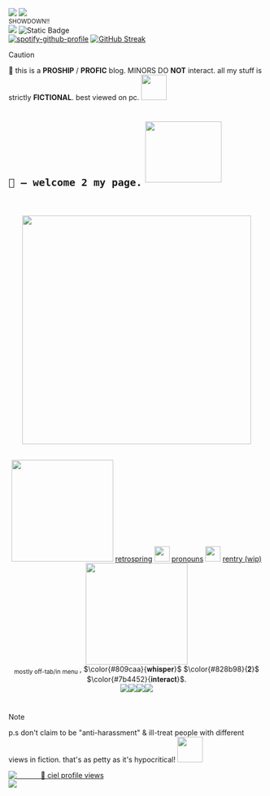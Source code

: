 [![](https://visitcount.itsvg.in/api?id=nomansIand&label=%3F&color=4&icon=5&pretty=false)](https://visitcount.itsvg.in) <img src="https://github.com/user-attachments/assets/88806ec4-bf2a-4f65-9e41-97cc0ef31151"> <br />
<sub> SHOWDOWN!! </sub> <br />
<img src="https://github.com/user-attachments/assets/fa32cc65-3747-4526-b060-5b5c10983a95"> <img alt="Static Badge" src="https://img.shields.io/badge/CIEL_|_4-DREAM_%26_VICS_|_0-8fa3b8?style=social&labelColor=476d8f&color=a65050"> <br />
[![spotify-github-profile](https://spotify-github-profile.kittinanx.com/api/view?uid=lmhdm5zmfci92vqr7qzgjl0u7&cover_image=true&theme=novatorem&show_offline=true&background_color=121212&interchange=true&bar_color=ff0000&bar_color_cover=true)](https://spotify-github-profile.kittinanx.com/api/view?uid=lmhdm5zmfci92vqr7qzgjl0u7&redirect=true) [![GitHub Streak](https://streak-stats.demolab.com?user=nomansIand&hide_border=true&mode=weekly&card_width=10&card_height=10&ring=A22C2354&sideNums=809CAA&currStreakLabel=82505C&sideLabels=747C88&dates=7B4452&stroke=818A9A&background=FEFEFF00&hide_current_streak=true&hide_longest_streak=true)](https://git.io/streak-stats) <br />
> [!CAUTION]
> 🔞 this is a **PROSHIP** / __PROFIC__ blog. MINORS DO **NOT** interact. all my stuff is strictly **FICTIONAL**. best viewed on pc. <img src="https://github.com/user-attachments/assets/9735112d-fea6-4f1c-94d6-093a25c89fba" height=50 weight=50>
# <sub>``🐙 – welcome 2 my page.``</sub> <img src="https://github.com/user-attachments/assets/aab5fd52-35fe-42e8-8399-df7d237f85ff" height=120 width=150> <br /> <br />
<div align="center">
<img src="https://github.com/user-attachments/assets/c144446d-59e4-4138-b333-c6f7b2e5428d" height=450 weight=750> <br /> <br />
</div>
<div align="center">

 <img src="https://github.com/user-attachments/assets/9fd5e342-6d37-463c-b948-50a5f767f60d" height=200 weight=200> [retrospring](https://retrospring.net/@A_90) <img src="https://github.com/user-attachments/assets/4f895e5f-543e-4283-ad89-3778eedaec18" height=30 weight=30> [pronouns](https://pronouns.cc/@yesmylord) <img src="https://github.com/user-attachments/assets/dc6f5cb4-7a1b-4fb9-9325-488fcdff20bb" height=30 weight=30> [rentry (wip)](https://rentry.co/applepox) <img src="https://github.com/user-attachments/assets/b57cbd9e-a6f8-4896-8798-42c889a33531" height=200 weight=200> <br />
 <sub> mostly off-tab/in menu </sub>, $\color{#809caa}{𝐰𝐡𝐢𝐬𝐩𝐞𝐫}$ $\color{#828b98}{𝟐}$ $\color{#7b4452}{𝐢𝐧𝐭𝐞𝐫𝐚𝐜𝐭}$. <br />
<img src="https://github.com/user-attachments/assets/64e46a18-c6be-404c-9898-94f996ce73e4"><img src="https://github.com/user-attachments/assets/75da8761-f2ac-41b7-98d1-b1bcbbf2fc32"><img src="https://github.com/user-attachments/assets/5255cc11-dcce-4952-b57a-96ff8a07eadd"><img src="https://github.com/user-attachments/assets/7498fe6e-5792-406e-988d-4a6a0d2a5cf3"> <br />
</div>

#

> [!NOTE]
> p.s don't claim to be "anti-harassment" & ill-treat people with different views in fiction. that's as petty as it's hypocritical! <img src="https://github.com/user-attachments/assets/9786f6f7-a185-4b2a-92f7-f6c0335bd52a" height=50 weight=50>

[![‎ ‎ ‎ ‎ ‎ ‎ ‎ ‎ ‎ ‎‎ ‎ ‎ ‎📡 ciel profile views](https://u8views.com/api/v1/github/profiles/71658981/views/day-week-month-total-count.svg)](https://u8views.com/github/nomansIand) <br /> 
<img src="https://github.com/user-attachments/assets/d69f6e9c-eafc-4642-9fad-3ecad89b5463">
